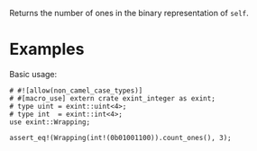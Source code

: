 Returns the number of ones in the binary representation of `self`.

# Examples

Basic usage:

```
# #![allow(non_camel_case_types)]
# #[macro_use] extern crate exint_integer as exint;
# type uint = exint::uint<4>;
# type int  = exint::int<4>;
use exint::Wrapping;

assert_eq!(Wrapping(int!(0b01001100)).count_ones(), 3);
```
